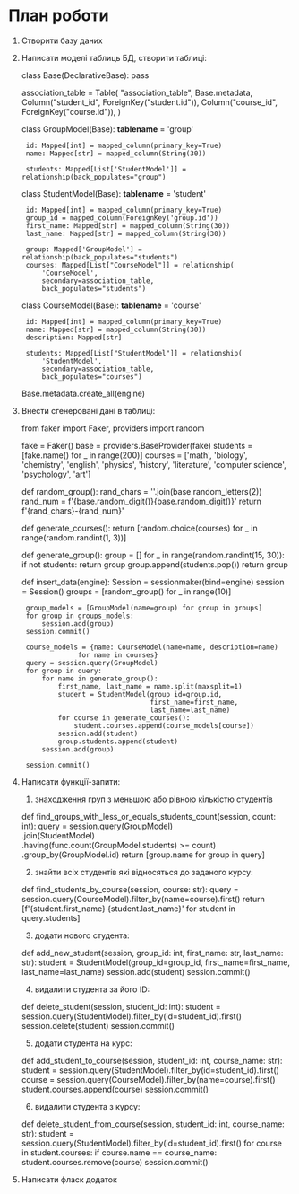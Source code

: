 # План роботи
1. Створити базу даних
2. Написати моделі таблиць БД, створити таблиці:
 

    class Base(DeclarativeBase):
        pass


    association_table = Table(
        "association_table",
        Base.metadata,
        Column("student_id", ForeignKey("student.id")),
        Column("course_id", ForeignKey("course.id")),
    )


    class GroupModel(Base):
        __tablename__ = 'group'

        id: Mapped[int] = mapped_column(primary_key=True)
        name: Mapped[str] = mapped_column(String(30))

        students: Mapped[List['StudentModel']] = relationship(back_populates="group")


    class StudentModel(Base):
        __tablename__ = 'student'

        id: Mapped[int] = mapped_column(primary_key=True)
        group_id = mapped_column(ForeignKey('group.id'))
        first_name: Mapped[str] = mapped_column(String(30))
        last_name: Mapped[str] = mapped_column(String(30))

        group: Mapped['GroupModel'] = relationship(back_populates="students")
        courses: Mapped[List["CourseModel"]] = relationship(
            'CourseModel',
            secondary=association_table,
            back_populates="students")


    class CourseModel(Base):
        __tablename__ = 'course'

        id: Mapped[int] = mapped_column(primary_key=True)
        name: Mapped[str] = mapped_column(String(30))
        description: Mapped[str]

        students: Mapped[List["StudentModel"]] = relationship(
            'StudentModel',
            secondary=association_table,
            back_populates="courses")


    Base.metadata.create_all(engine)
    

3. Внести сгенеровані дані в таблиці:


    from faker import Faker, providers
    import random

    fake = Faker()
    base = providers.BaseProvider(fake)
    students = [fake.name() for _ in range(200)]
    courses = ['math', 'biology', 'chemistry', 'english', 'physics',
               'history', 'literature', 'computer science', 'psychology',
               'art']


    def random_group():
        rand_chars = ''.join(base.random_letters(2))
        rand_num = f'{base.random_digit()}{base.random_digit()}'
        return f'{rand_chars}-{rand_num}'


    def generate_courses():
        return [random.choice(courses) for _ in range(random.randint(1, 3))]
   
   
    def generate_group():
        group = []
        for _ in range(random.randint(15, 30)):
            if not students:
                return group
            group.append(students.pop())
        return group
   
   
    def insert_data(engine):
        Session = sessionmaker(bind=engine)
        session = Session()
        groups = [random_group() for _ in range(10)]

        group_models = [GroupModel(name=group) for group in groups]
        for group in groups_models:
            session.add(group)
        session.commit()

        course_models = {name: CourseModel(name=name, description=name)
                     for name in courses}
        query = session.query(GroupModel)
        for group in query:
            for name in generate_group():
                first_name, last_name = name.split(maxsplit=1)
                student = StudentModel(group_id=group.id,
                                       first_name=first_name,
                                       last_name=last_name)
                for course in generate_courses():
                    student.courses.append(course_models[course])
                session.add(student)
                group.students.append(student)
            session.add(group)

        session.commit()


4. Написати функції-запити:
   1) знаходження груп з меньшою або рівною кількістю студентів
 

    def find_groups_with_less_or_equals_students_count(session, count: int):
        query = session.query(GroupModel) \
            .join(StudentModel) \
            .having(func.count(GroupModel.students) >= count) \
            .group_by(GroupModel.id)
        return [group.name for group in query]


   2) знайти всіх студентів які відносяться до заданого курсу:


    def find_students_by_course(session, course: str):
        query = session.query(CourseModel).filter_by(name=course).first()
        return [f'{student.first_name} {student.last_name}'
                for student in query.students]


   3) додати нового студента:


    def add_new_student(session, group_id: int, 
                        first_name: str, last_name: str):
        student = StudentModel(group_id=group_id,
                               first_name=first_name,
                               last_name=last_name)
        session.add(student)
        session.commit()


   4) видалити студента за його ID:


    def delete_student(session, student_id: int):
        student = session.query(StudentModel).filter_by(id=student_id).first()
        session.delete(student)
        session.commit()


   5) додати студента на курс:


    def add_student_to_course(session, student_id: int, course_name: str):
        student = session.query(StudentModel).filter_by(id=student_id).first()
        course = session.query(CourseModel).filter_by(name=course).first()
        student.courses.append(course)
        session.commit()


   6) видалити студента з курсу:


    def delete_student_from_course(session, student_id: int, course_name: str):
        student = session.query(StudentModel).filter_by(id=student_id).first()
        for course in student.courses:
            if course.name == course_name:
                student.courses.remove(course)
        session.commit()


5. Написати фласк додаток

